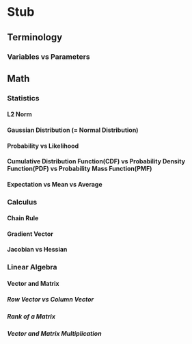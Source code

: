 # Stub

## Terminology
### Variables vs Parameters

## Math
### Statistics
#### L2 Norm
#### Gaussian Distribution (= Normal Distribution)
#### Probability vs Likelihood
#### Cumulative Distribution Function(CDF) vs Probability Density Function(PDF) vs Probability Mass Function(PMF)
#### Expectation vs Mean vs Average

### Calculus
#### Chain Rule
#### Gradient Vector
#### Jacobian vs Hessian

### Linear Algebra
#### Vector and Matrix
##### Row Vector vs Column Vector
##### Rank of a Matrix
##### Vector and Matrix Multiplication